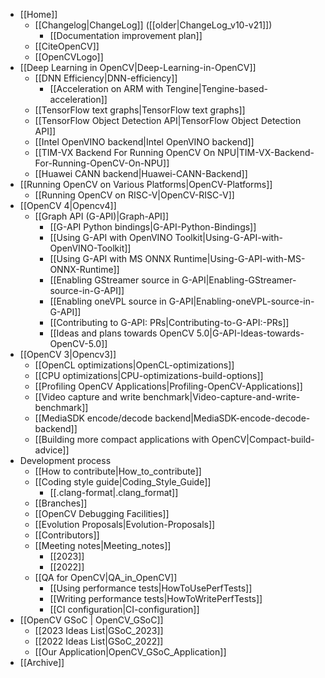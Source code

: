- [[Home]]
    - [[Changelog|ChangeLog]] ([[older|ChangeLog_v10-v21]])
        - [[Documentation improvement plan]]
    - [[CiteOpenCV]]
    - [[OpenCVLogo]]
- [[Deep Learning in OpenCV|Deep-Learning-in-OpenCV]]
    - [[DNN Efficiency|DNN-efficiency]]
       - [[Acceleration on ARM with Tengine|Tengine-based-acceleration]]
    - [[TensorFlow text graphs|TensorFlow text graphs]]
    - [[TensorFlow Object Detection API|TensorFlow Object Detection API]]
    - [[Intel OpenVINO backend|Intel OpenVINO backend]]
    - [[TIM-VX Backend For Running OpenCV On NPU|TIM-VX-Backend-For-Running-OpenCV-On-NPU]]
    - [[Huawei CANN backend|Huawei-CANN-Backend]]
- [[Running OpenCV on Various Platforms|OpenCV-Platforms]]
    - [[Running OpenCV on RISC-V|OpenCV-RISC-V]]
- [[OpenCV 4|Opencv4]]
    - [[Graph API (G-API)|Graph-API]]
      - [[G-API Python bindings|G-API-Python-Bindings]]
      - [[Using G-API with OpenVINO Toolkit|Using-G-API-with-OpenVINO-Toolkit]]
      - [[Using G-API with MS ONNX Runtime|Using-G-API-with-MS-ONNX-Runtime]]
      - [[Enabling GStreamer source in G-API|Enabling-GStreamer-source-in-G-API]]
      - [[Enabling oneVPL source in G-API|Enabling-oneVPL-source-in-G-API]]
      - [[Contributing to G-API: PRs|Contributing-to-G-API:-PRs]]
      - [[Ideas and plans towards OpenCV 5.0|G-API-Ideas-towards-OpenCV-5.0]]
- [[OpenCV 3|Opencv3]]
    - [[OpenCL optimizations|OpenCL-optimizations]]
    - [[CPU optimizations|CPU-optimizations-build-options]]
    - [[Profiling OpenCV Applications|Profiling-OpenCV-Applications]]
    - [[Video capture and write benchmark|Video-capture-and-write-benchmark]]
    - [[MediaSDK encode/decode backend|MediaSDK-encode-decode-backend]]
    - [[Building more compact applications with OpenCV|Compact-build-advice]]
- Development process
    - [[How to contribute|How_to_contribute]]
    - [[Coding style guide|Coding_Style_Guide]]
        - [[.clang-format|.clang_format]]
    - [[Branches]]
    - [[OpenCV Debugging Facilities]]
    - [[Evolution Proposals|Evolution-Proposals]]
    - [[Contributors]]
    - [[Meeting notes|Meeting_notes]]
        - [[2023]]
        - [[2022]]
    - [[QA for OpenCV|QA_in_OpenCV]]
        - [[Using performance tests|HowToUsePerfTests]]
        - [[Writing performance tests|HowToWritePerfTests]]
        - [[CI configuration|CI-configuration]]
- [[OpenCV GSoC | OpenCV_GSoC]]
    - [[2023 Ideas List|GSoC_2023]]
    - [[2022 Ideas List|GSoC_2022]]
    - [[Our Application|OpenCV_GSoC_Application]]
- [[Archive]]
